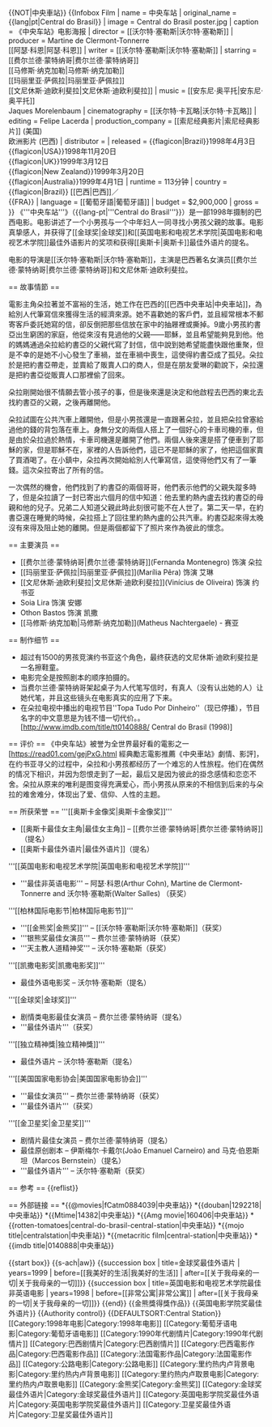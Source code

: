 {{NOT|中央車站}}
{{Infobox Film
| name               = 中央车站
| original_name      = {{lang|pt|Central do Brasil}}
| image              = Central do Brasil poster.jpg
| caption            = 《中央车站》电影海报
| director           = [[沃尔特·塞勒斯|沃尔特·塞勒斯]]
| producer           = Martine de Clermont-Tonnerre<br /> [[阿瑟·科恩|阿瑟·科恩]]
| writer             = [[沃尔特·塞勒斯|沃尔特·塞勒斯]]
| starring           = [[费尔兰德·蒙特纳哥|费尔兰德·蒙特纳哥]]<br /> [[马修斯·纳克加勒|马修斯·纳克加勒]]<br /> [[玛丽里亚·萨佩拉|玛丽里亚·萨佩拉]]<br /> [[文尼休斯·迪欧利斐拉|文尼休斯·迪欧利斐拉]]
| music              = [[安东尼·奥平托|安东尼·奥平托]]<br /> Jaques Morelenbaum
| cinematography     = [[沃尔特·卡瓦略|沃尔特·卡瓦略]]
| editing            = Felipe Lacerda
| production_company = [[索尼经典影片|索尼经典影片]] (美国)<br /> 欧洲影片 (巴西)
| distributor        = 
| released           = {{flagicon|Brazil}}1998年4月3日<br />{{flagicon|USA}}1998年11月20日<br />{{flagicon|UK}}1999年3月12日<br />{{flagicon|New Zealand}}1999年3月20日<br />{{flagicon|Australia}}1999年4月1日
| runtime            = 113分钟
| country            = {{flagicon|Brazil}} [[巴西|巴西]]／<br />{{FRA}}
| language           = [[葡萄牙語|葡萄牙語]]
| budget             = $2,900,000
| gross              = 
}}
《'''中央车站'''》（{{lang-pt|'''Central do Brasil'''}}）是一部1998年摄制的巴西电影。电影讲述了一个小男孩与一个中年妇人一同寻找小男孩父親的故事。电影真挚感人，并获得了[[金球奖|金球奖]]和[[英国电影和电视艺术学院|英国电影和电视艺术学院]]最佳外语影片的奖项和获得[[奥斯卡|奥斯卡]]最佳外语片的提名。

电影的导演是[[沃尔特·塞勒斯|沃尔特·塞勒斯]]，主演是巴西著名女演员[[费尔兰德·蒙特纳哥|费尔兰德·蒙特纳哥]]和文尼休斯·迪欧利斐拉。

== 故事情節 ==

電影主角朵拉著並不富裕的生活，她工作在巴西的[[巴西中央車站|中央車站]]，為給別人代筆寫信來獲得生活的經濟來源。她不喜歡她的客戶們，並且經常根本不郵寄客戶委託她寫的信，卻反倒把那些信放在家中的抽屜裡或撕掉。9歲小男孩約書亞出生窮困的家庭，他從來沒有見過他的父親——耶穌，並且希望能夠見到他。他的媽媽通過朵拉給約書亞的父親代寫了封信，信中說到她希望能盡快跟他重聚，但是不幸的是她不小心發生了車禍，並在車禍中喪生，這使得約書亞成了孤兒。朵拉於是把約書亞帶走，並賣給了販賣人口的商人，但是在朋友愛琳的勸說下，朵拉還是把約書亞從販賣人口那裡偷了回來。

朵拉剛開始很不情願去管小孩子的事，但是後來還是決定和他啟程去巴西的東北去找約書亞的父親，之後再離開他。

朵拉試圖在公共汽車上離開他，但是小男孩還是一直跟著朵拉，並且把朵拉曾塞給過他的錢的背包落在車上。身無分文的兩個人搭上了一個好心的卡車司機的車，但是由於朵拉過於熱情，卡車司機還是離開了他們。兩個人後來還是搭了便車到了耶穌的家，但是耶穌不在，家裡的人告訴他們，這已不是耶穌的家了，他把這個家賣了買酒喝了。在小鎮中，朵拉再次開始給別人代筆寫信，這使得他們又有了一筆錢。這次朵拉寄出了所有的信。

一次偶然的機會，他們找到了約書亞的兩個哥哥，他們表示他們的父親失蹤多時了，但是朵拉讀了一封已寄出六個月的信中知道：他去里約熱內盧去找約書亞的母親和他的兒子。兄弟二人知道父親此時此刻很可能不在人世了。第二天一早，在約書亞還在睡覺的時候，朵拉搭上了回往里約熱內盧的公共汽車。約書亞起來得太晚沒有來得及阻止她的離開。但是兩個都留下了照片來作為彼此的懷念。

== 主要演员 ==
* [[费尔兰德·蒙特纳哥|费尔兰德·蒙特纳哥]](Fernanda Montenegro) 饰演 朵拉
* [[玛丽里亚·萨佩拉|玛丽里亚·萨佩拉]](Marília Pêra) 饰演 艾琳
* [[文尼休斯·迪欧利斐拉|文尼休斯·迪欧利斐拉]](Vinícius de Oliveira) 饰演 约书亚
* Soia Lira 饰演 安娜
* Othon Bastos 饰演 凯撒
* [[马修斯·纳克加勒|马修斯·纳克加勒]](Matheus Nachtergaele) - 赛亚

== 制作细节 ==
* 超过有1500的男孩竞演约书亚这个角色，最终获选的文尼休斯·迪欧利斐拉是一名擦鞋童。
* 电影完全是按照剧本的顺序拍摄的。
* 当费尔兰德·蒙特纳哥架起桌子为人代笔写信时，有真人（没有认出她的人）让她代笔，并且这些镜头在电影真实的应用了下来。
* 在朵拉电视中播出的电视节目''Topa Tudo Por Dinheiro''（现已停播），节目名字的中文意思是为钱不惜一切代价。。<ref>[http://www.imdb.com/title/tt0140888/ Central do Brasil (1998)]</ref>

== 评价 ==
《中央车站》被誉为全世界最好看的電影之一<ref>[https://read01.com/gejPxG.html 經典勵志電影推薦《中央車站》劇情、影評]</ref>，在约书亚寻父的过程中，朵拉和小男孩都经历了一个难忘的人性旅程。他们在偶然的情况下相识，并因为怨恨走到了一起，最后又是因为彼此的掛念感情和恋恋不舍。朵拉从原来的唯利是图变得充满爱心，而小男孩从原来的不相信到后来的与朵拉的难舍难分，体现出了爱、信仰、人性的主题。

== 所获荣誉 ==
'''[[奥斯卡金像奖|奥斯卡金像奖]]'''
* [[奥斯卡最佳女主角|最佳女主角]] – [[费尔兰德·蒙特纳哥|费尔兰德·蒙特纳哥]]（提名）
* [[奥斯卡最佳外语片|最佳外语片]]（提名）

'''[[英国电影和电视艺术学院|英国电影和电视艺术学院]]'''
* '''最佳非英语电影''' – 阿瑟·科恩(Arthur Cohn), Martine de Clermont-Tonnerre and 沃尔特·塞勒斯(Walter Salles) （获奖）

'''[[柏林国际电影节|柏林国际电影节]]'''
* '''[[金熊奖|金熊奖]]''' – [[沃尔特·塞勒斯|沃尔特·塞勒斯]]（获奖）
* '''银熊奖最佳女演员''' – 费尔兰德·蒙特纳哥（获奖）
* '''天主教人道精神奖''' – 沃尔特·塞勒斯（获奖）

'''[[凯撒电影奖|凯撒电影奖]]'''
* 最佳外语电影奖 – 沃尔特·塞勒斯（提名）

'''[[金球奖|金球奖]]'''
* 剧情类电影最佳女演员 – 费尔兰德·蒙特纳哥（提名）
* '''最佳外语片'''（获奖）

'''[[独立精神獎|独立精神獎]]'''
* 最佳外语片 – 沃尔特·塞勒斯（提名）

'''[[美国国家电影协会|美国国家电影协会]]'''
* '''最佳女演员''' – 费尔兰德·蒙特纳哥（获奖）
* '''最佳外语片'''（获奖）

'''[[金卫星奖|金卫星奖]]'''
* 剧情片最佳女演员 – 费尔兰德·蒙特纳哥（提名）
* 最佳原创剧本 – 伊斯梅尔·卡戴尔(João Emanuel Carneiro) and 马克·伯恩斯坦（Marcos Bernstein）（提名）
* '''最佳外语片''' – 沃尔特·塞勒斯（获奖）

== 参考 ==
{{reflist}}

== 外部链接 ==
*{{@movies|fCatm0884039|中央車站}}
*{{douban|1292218|中央車站}}
*{{Mtime|14382|中央車站}}
*{{Amg movie|160406|中央車站}}
*{{rotten-tomatoes|central-do-brasil-central-station|中央車站}}
*{{mojo title|centralstation|中央車站}}
*{{metacritic film|central-station|中央車站}}
*{{imdb title|0140888|中央車站}}

{{start box}}
{{s-ach|aw}}
{{succession box
| title=金球奖最佳外语片
| years=1999
| before=[[我美好的生活|我美好的生活]]
| after=[[关于我母亲的一切|关于我母亲的一切]]}}
{{succession box
| title=英国电影和电视艺术学院最佳非英语电影
| years=1998
| before=[[非常公寓|非常公寓]]
| after=[[关于我母亲的一切|关于我母亲的一切]]}}
{{end}}
{{金熊獎得獎作品}}
{{英国电影学院奖最佳外语片}}
{{Authority control}}
{{DEFAULTSORT:Central Station}}
[[Category:1998年电影|Category:1998年电影]]
[[Category:葡萄牙语电影|Category:葡萄牙语电影]]
[[Category:1990年代剧情片|Category:1990年代剧情片]]
[[Category:巴西剧情片|Category:巴西剧情片]]
[[Category:巴西電影作品|Category:巴西電影作品]]
[[Category:法国電影作品|Category:法国電影作品]]
[[Category:公路电影|Category:公路电影]]
[[Category:里约热内卢背景电影|Category:里约热内卢背景电影]]
[[Category:里约热内卢取景电影|Category:里约热内卢取景电影]]
[[Category:金熊奖|Category:金熊奖]]
[[Category:金球奖最佳外语片|Category:金球奖最佳外语片]]
[[Category:英国电影学院奖最佳外语片|Category:英国电影学院奖最佳外语片]]
[[Category:卫星奖最佳外语片|Category:卫星奖最佳外语片]]